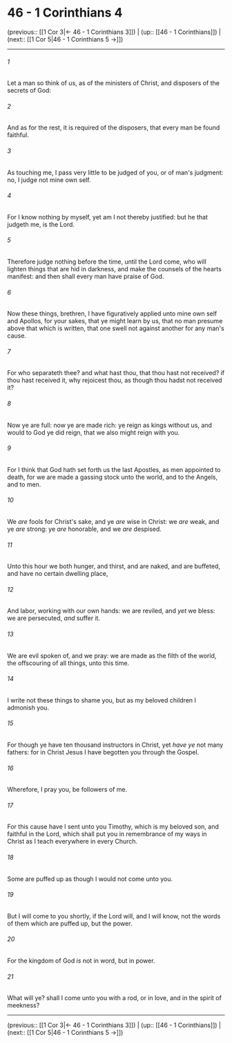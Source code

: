 # 46 - 1 Corinthians 4

(previous:: [[1 Cor 3|← 46 - 1 Corinthians 3]]) | (up:: [[46 - 1 Corinthians]]) | (next:: [[1 Cor 5|46 - 1 Corinthians 5 →]])

***


###### 1 
Let a man so think of us, as of the ministers of Christ, and disposers of the secrets of God: 

###### 2 
And as for the rest, it is required of the disposers, that every man be found faithful. 

###### 3 
As touching me, I pass very little to be judged of you, or of man's judgment: no, I judge not mine own self. 

###### 4 
For I know nothing by myself, yet am I not thereby justified: but he that judgeth me, is the Lord. 

###### 5 
Therefore judge nothing before the time, until the Lord come, who will lighten things that are hid in darkness, and make the counsels of the hearts manifest: and then shall every man have praise of God. 

###### 6 
Now these things, brethren, I have figuratively applied unto mine own self and Apollos, for your sakes, that ye might learn by us, that no man presume above that which is written, that one swell not against another for any man's cause. 

###### 7 
For who separateth thee? and what hast thou, that thou hast not received? if thou hast received it, why rejoicest thou, as though thou hadst not received it? 

###### 8 
Now ye are full: now ye are made rich: ye reign as kings without us, and would to God ye did reign, that we also might reign with you. 

###### 9 
For I think that God hath set forth us the last Apostles, as men appointed to death, for we are made a gassing stock unto the world, and to the Angels, and to men. 

###### 10 
We _are_ fools for Christ's sake, and ye _are_ wise in Christ: we _are_ weak, and ye _are_ strong: ye _are_ honorable, and we _are_ despised. 

###### 11 
Unto this hour we both hunger, and thirst, and are naked, and are buffeted, and have no certain dwelling place, 

###### 12 
And labor, working with our own hands: we are reviled, and _yet_ we bless: we are persecuted, _and_ suffer it. 

###### 13 
We are evil spoken of, and we pray: we are made as the filth of the world, the offscouring of all things, unto this time. 

###### 14 
I write not these things to shame you, but as my beloved children I admonish you. 

###### 15 
For though ye have ten thousand instructors in Christ, yet _have ye_ not many fathers: for in Christ Jesus I have begotten you through the Gospel. 

###### 16 
Wherefore, I pray you, be followers of me. 

###### 17 
For this cause have I sent unto you Timothy, which is my beloved son, and faithful in the Lord, which shall put you in remembrance of my ways in Christ as I teach everywhere in every Church. 

###### 18 
Some are puffed up as though I would not come unto you. 

###### 19 
But I will come to you shortly, if the Lord will, and I will know, not the words of them which are puffed up, but the power. 

###### 20 
For the kingdom of God _is_ not in word, but in power. 

###### 21 
What will ye? shall I come unto you with a rod, or in love, and in the spirit of meekness?

***

(previous:: [[1 Cor 3|← 46 - 1 Corinthians 3]]) | (up:: [[46 - 1 Corinthians]]) | (next:: [[1 Cor 5|46 - 1 Corinthians 5 →]])
